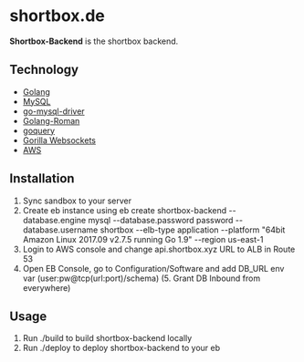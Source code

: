shortbox.de
======
**Shortbox-Backend** is the shortbox backend.

## Technology
* [Golang](https://golang.org/) 
* [MySQL](https://www.mysql.com/de/)
* [go-mysql-driver](https://github.com/go-sql-driver/mysql)
* [Golang-Roman](https://github.com/StefanSchroeder/Golang-Roman)
* [goquery](https://github.com/PuerkitoBio/goquery)
* [Gorilla Websockets](https://github.com/gorilla/websocket)
* [AWS](https://aws.amazon.com/de/)

## Installation
1. Sync sandbox to your server
2. Create eb instance using eb create shortbox-backend --database.engine mysql --database.password password --database.username shortbox --elb-type application --platform "64bit Amazon Linux 2017.09 v2.7.5 running Go 1.9" --region us-east-1
3. Login to AWS console and change api.shortbox.xyz URL to ALB in Route 53
4. Open EB Console, go to Configuration/Software and add DB_URL env var (user:pw@tcp(url:port)/schema)
(5. Grant DB Inbound from everywhere)

## Usage
1. Run ./build to build shortbox-backend locally
2. Run ./deploy to deploy shortbox-backend to your eb
